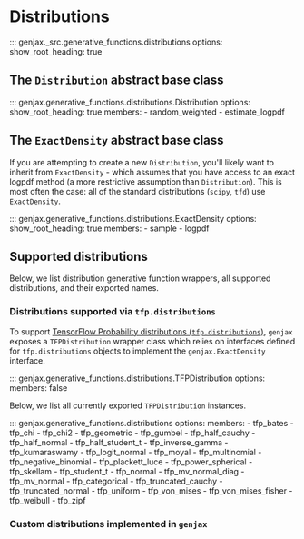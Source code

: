 # Distributions

::: genjax._src.generative_functions.distributions
    options:
      show_root_heading: true

## The `Distribution` abstract base class

::: genjax.generative_functions.distributions.Distribution
    options:
      show_root_heading: true
      members: 
        - random_weighted
        - estimate_logpdf

## The `ExactDensity` abstract base class

If you are attempting to create a new `Distribution`, you'll likely want to inherit from `ExactDensity` - which assumes that you have access to an exact logpdf method (a more restrictive assumption than `Distribution`). This is most often the case: all of the standard distributions (`scipy`, `tfd`) use `ExactDensity`.

::: genjax.generative_functions.distributions.ExactDensity
    options:
      show_root_heading: true
      members:
        - sample
        - logpdf

## Supported distributions

Below, we list distribution generative function wrappers, all supported distributions, and their exported names.

### Distributions supported via `tfp.distributions`

To support [TensorFlow Probability distributions (`tfp.distributions`)](https://www.tensorflow.org/probability/api_docs/python/tfp/distributions), `genjax` exposes a `TFPDistribution` wrapper class which relies on interfaces defined for `tfp.distributions` objects to implement the `genjax.ExactDensity` interface.

::: genjax.generative_functions.distributions.TFPDistribution
    options:
      members: false

Below, we list all currently exported `TFPDistribution` instances.

::: genjax.generative_functions.distributions
    options:
      members:
        - tfp_bates
        - tfp_chi
        - tfp_chi2
        - tfp_geometric
        - tfp_gumbel
        - tfp_half_cauchy
        - tfp_half_normal
        - tfp_half_student_t
        - tfp_inverse_gamma
        - tfp_kumaraswamy
        - tfp_logit_normal
        - tfp_moyal
        - tfp_multinomial
        - tfp_negative_binomial
        - tfp_plackett_luce
        - tfp_power_spherical
        - tfp_skellam
        - tfp_student_t
        - tfp_normal
        - tfp_mv_normal_diag
        - tfp_mv_normal
        - tfp_categorical
        - tfp_truncated_cauchy
        - tfp_truncated_normal
        - tfp_uniform
        - tfp_von_mises
        - tfp_von_mises_fisher
        - tfp_weibull
        - tfp_zipf

### Custom distributions implemented in `genjax`

